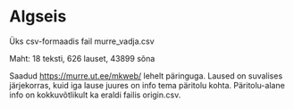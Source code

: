 # Algseis

Üks csv-formaadis fail murre_vadja.csv

Maht: 18 teksti, 626 lauset,  43899 sõna

Saadud https://murre.ut.ee/mkweb/ lehelt päringuga. Laused on suvalises järjekorras, kuid iga lause juures on info tema päritolu kohta. Päritolu-alane info on kokkuvõtlikult ka eraldi failis origin.csv. 



